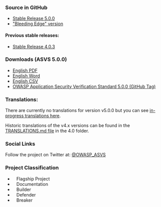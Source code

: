 ### Source in GitHub
* [Stable Release 5.0.0](https://github.com/OWASP/ASVS/tree/v5.0.0/5.0)
* ["Bleeding Edge" version](https://github.com/OWASP/ASVS/tree/master/5.0)

#### Previous stable releases:
* [Stable Release 4.0.3](https://github.com/OWASP/ASVS/tree/v4.0.3/4.0)

### Downloads (ASVS 5.0.0)
* [English PDF](https://github.com/OWASP/ASVS/raw/v5.0.0/5.0/OWASP_Application_Security_Verification_Standard_5.0.0_en.pdf)
* [English Word](https://github.com/OWASP/ASVS/raw/v5.0.0/5.0/docs_en/OWASP_Application_Security_Verification_Standard_5.0.0_en.docx)
* [English CSV](https://github.com/OWASP/ASVS/raw/v5.0.0/5.0/docs_en/OWASP_Application_Security_Verification_Standard_5.0.0_en.csv)
* [OWASP Application Security Verification Standard 5.0.0 (GitHub Tag)](https://github.com/OWASP/ASVS/tree/v5.0.0)

### Translations:

There are currently no translations for version v5.0.0 but you can see [in-progress translations here](https://github.com/OWASP/ASVS/blob/master/CONTRIBUTING.md#translations).

Historic translations of the v4.x versions can be found in the [TRANSLATIONS.md file](https://github.com/OWASP/ASVS/blob/master/4.0/TRANSLATIONS.md) in the 4.0 folder.

### Social Links
Follow the project on Twitter at: [@OWASP_ASVS](https://twitter.com/OWASP_ASVS)

### Project Classification
* <i class="fas fa-flag" style="font-size: 1.2em; color:#2ADA08;"></i><span style="font-size:1.0em;padding-left:12px;">Flagship Project</span>
* <i class="fas fa-book" style="font-size: 1.2em; color:#233e81;"></i><span style="font-size:1.0em;padding-left:12px;">Documentation</span>
* <i class="fas fa-toolbox" style="font-size: 1.2em; color:#233e81;"></i><span style="font-size:1.0em;padding-left:12px;">Builder</span> 
* <i class="fas fa-shield-alt" style="font-size: 1.2em; color:#233e81;"></i><span style="font-size:1.0em;padding-left:12px;">Defender</span>
* <i class="fas fa-user-secret" style="font-size: 1.2em; color:#233e81;"></i><span style="font-size:1.0em;padding-left:12px;">Breaker</span>
